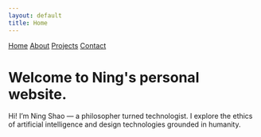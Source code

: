 ```yaml
---
layout: default
title: Home
---
```


<nav>
  <a href="/">Home</a>
  <a href="/about">About</a>
  <a href="/projects">Projects</a>
  <a href="/contact">Contact</a>
</nav>

# Welcome to Ning's personal website. 
<div class="soft-intro">
  Hi! I’m Ning Shao — a philosopher turned technologist. I explore the ethics of artificial intelligence and design technologies grounded in humanity.

</div>
